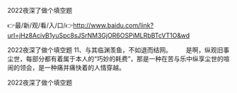 2022夜深了做个填空题

👉最/新/观/看/入/口/👉http://www.baidu.com/link?url=jHz8AcivB1yuSpc8sJSrNM3GjOR6OSPiMLRbBTcVT1O&wd

2022夜深了做个填空题	11、与其临渊羡鱼，不如退而结网。
　　是啊，纵观旧事尘世，每部分都有着属于本人的“巧妙的耗费”，那是一种在苦与乐中纵享尘世的喧闹的领会，是一种痛并痛快着的人情穿越。


2022夜深了做个填空题
